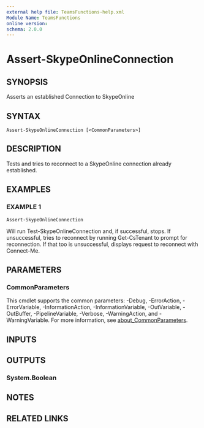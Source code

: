 ```yaml
---
external help file: TeamsFunctions-help.xml
Module Name: TeamsFunctions
online version:
schema: 2.0.0
---
```


# Assert-SkypeOnlineConnection

## SYNOPSIS
Asserts an established Connection to SkypeOnline

## SYNTAX

```
Assert-SkypeOnlineConnection [<CommonParameters>]
```

## DESCRIPTION
Tests and tries to reconnect to a SkypeOnline connection already established.

## EXAMPLES

### EXAMPLE 1
```
Assert-SkypeOnlineConnection
```

Will run Test-SkypeOnlineConnection and, if successful, stops.
  If unsuccessful, tries to reconnect by running Get-CsTenant to prompt for reconnection.
  If that too is unsuccessful, displays request to reconnect with Connect-Me.

## PARAMETERS

### CommonParameters
This cmdlet supports the common parameters: -Debug, -ErrorAction, -ErrorVariable, -InformationAction, -InformationVariable, -OutVariable, -OutBuffer, -PipelineVariable, -Verbose, -WarningAction, and -WarningVariable. For more information, see [about_CommonParameters](http://go.microsoft.com/fwlink/?LinkID=113216).

## INPUTS

## OUTPUTS

### System.Boolean
## NOTES

## RELATED LINKS
